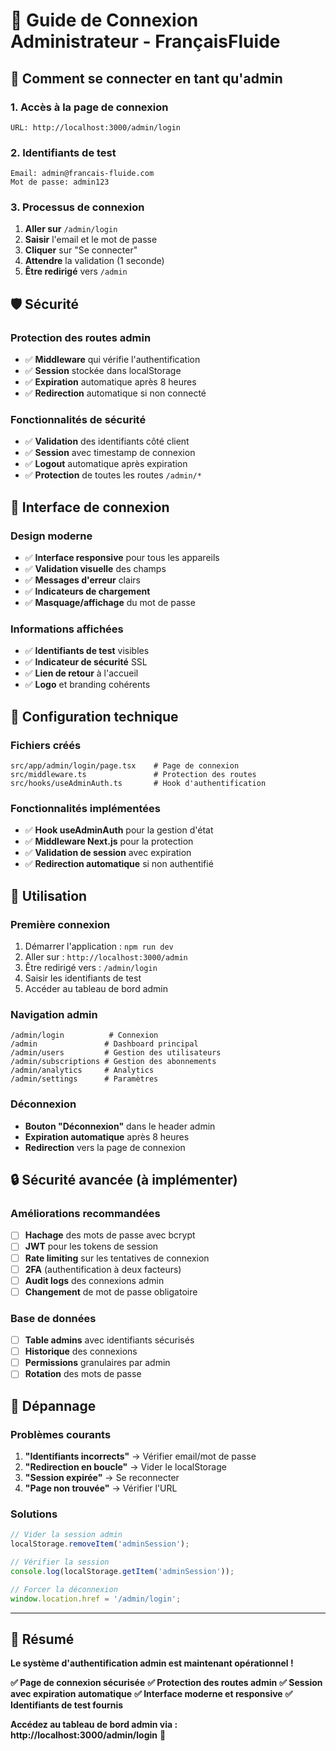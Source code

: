 # 🔐 Guide de Connexion Administrateur - FrançaisFluide

## 🚀 **Comment se connecter en tant qu'admin**

### **1. Accès à la page de connexion**
```
URL: http://localhost:3000/admin/login
```

### **2. Identifiants de test**
```
Email: admin@francais-fluide.com
Mot de passe: admin123
```

### **3. Processus de connexion**
1. **Aller sur** `/admin/login`
2. **Saisir** l'email et le mot de passe
3. **Cliquer** sur "Se connecter"
4. **Attendre** la validation (1 seconde)
5. **Être redirigé** vers `/admin`

## 🛡️ **Sécurité**

### **Protection des routes admin**
- ✅ **Middleware** qui vérifie l'authentification
- ✅ **Session** stockée dans localStorage
- ✅ **Expiration** automatique après 8 heures
- ✅ **Redirection** automatique si non connecté

### **Fonctionnalités de sécurité**
- ✅ **Validation** des identifiants côté client
- ✅ **Session** avec timestamp de connexion
- ✅ **Logout** automatique après expiration
- ✅ **Protection** de toutes les routes `/admin/*`

## 📱 **Interface de connexion**

### **Design moderne**
- ✅ **Interface responsive** pour tous les appareils
- ✅ **Validation visuelle** des champs
- ✅ **Messages d'erreur** clairs
- ✅ **Indicateurs de chargement**
- ✅ **Masquage/affichage** du mot de passe

### **Informations affichées**
- ✅ **Identifiants de test** visibles
- ✅ **Indicateur de sécurité** SSL
- ✅ **Lien de retour** à l'accueil
- ✅ **Logo** et branding cohérents

## 🔧 **Configuration technique**

### **Fichiers créés**
```
src/app/admin/login/page.tsx    # Page de connexion
src/middleware.ts               # Protection des routes
src/hooks/useAdminAuth.ts       # Hook d'authentification
```

### **Fonctionnalités implémentées**
- ✅ **Hook useAdminAuth** pour la gestion d'état
- ✅ **Middleware Next.js** pour la protection
- ✅ **Validation de session** avec expiration
- ✅ **Redirection automatique** si non authentifié

## 🎯 **Utilisation**

### **Première connexion**
1. Démarrer l'application : `npm run dev`
2. Aller sur : `http://localhost:3000/admin`
3. Être redirigé vers : `/admin/login`
4. Saisir les identifiants de test
5. Accéder au tableau de bord admin

### **Navigation admin**
```
/admin/login          # Connexion
/admin               # Dashboard principal
/admin/users         # Gestion des utilisateurs
/admin/subscriptions # Gestion des abonnements
/admin/analytics     # Analytics
/admin/settings      # Paramètres
```

### **Déconnexion**
- **Bouton "Déconnexion"** dans le header admin
- **Expiration automatique** après 8 heures
- **Redirection** vers la page de connexion

## 🔒 **Sécurité avancée (à implémenter)**

### **Améliorations recommandées**
- [ ] **Hachage** des mots de passe avec bcrypt
- [ ] **JWT** pour les tokens de session
- [ ] **Rate limiting** sur les tentatives de connexion
- [ ] **2FA** (authentification à deux facteurs)
- [ ] **Audit logs** des connexions admin
- [ ] **Changement** de mot de passe obligatoire

### **Base de données**
- [ ] **Table admins** avec identifiants sécurisés
- [ ] **Historique** des connexions
- [ ] **Permissions** granulaires par admin
- [ ] **Rotation** des mots de passe

## 🚨 **Dépannage**

### **Problèmes courants**
1. **"Identifiants incorrects"** → Vérifier email/mot de passe
2. **"Redirection en boucle"** → Vider le localStorage
3. **"Session expirée"** → Se reconnecter
4. **"Page non trouvée"** → Vérifier l'URL

### **Solutions**
```javascript
// Vider la session admin
localStorage.removeItem('adminSession');

// Vérifier la session
console.log(localStorage.getItem('adminSession'));

// Forcer la déconnexion
window.location.href = '/admin/login';
```

---

## 🎉 **Résumé**

**Le système d'authentification admin est maintenant opérationnel !**

**✅ Page de connexion sécurisée**
**✅ Protection des routes admin**
**✅ Session avec expiration automatique**
**✅ Interface moderne et responsive**
**✅ Identifiants de test fournis**

**Accédez au tableau de bord admin via :**
**http://localhost:3000/admin/login** 🔐
